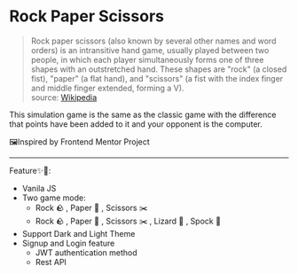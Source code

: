 # Rock Paper Scissors 

> Rock paper scissors (also known by several other names and word orders) is an intransitive hand game, usually played between two people, in which each player simultaneously forms one of three shapes with an outstretched hand. These shapes are "rock" (a closed fist), "paper" (a flat hand), and "scissors" (a fist with the index finger and middle finger extended, forming a V).\
source: [Wikipedia](https://en.wikipedia.org/wiki/Rock_paper_scissors)


This simulation game is the same as the classic game with the difference that points have been added to it and your opponent is the computer.

🖼️Inspired by Frontend Mentor Project


---
Feature✨🎉: 

- Vanila JS
- Two game mode: 
  - Rock 🪨 , Paper 📃 , Scissors ✂️
  - Rock 🪨 , Paper 📃 , Scissors ✂️ , Lizard 🦎 , Spock 🖖
- Support Dark and Light Theme
- Signup and Login feature
  - JWT authentication method
  - Rest API 
  